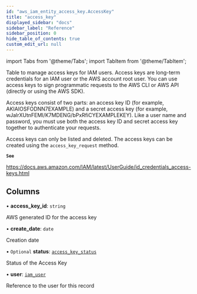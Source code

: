 ```yaml
---
id: "aws_iam_entity_access_key.AccessKey"
title: "access_key"
displayed_sidebar: "docs"
sidebar_label: "Reference"
sidebar_position: 0
hide_table_of_contents: true
custom_edit_url: null
---
```


import Tabs from '@theme/Tabs';
import TabItem from '@theme/TabItem';

Table to manage access keys for IAM users. Access keys are long-term credentials for an IAM user or the AWS account root user.
You can use access keys to sign programmatic requests to the AWS CLI or AWS API (directly or using the AWS SDK).

Access keys consist of two parts: an access key ID (for example, AKIAIOSFODNN7EXAMPLE) and a secret access key (for example, wJalrXUtnFEMI/K7MDENG/bPxRfiCYEXAMPLEKEY).
Like a user name and password, you must use both the access key ID and secret access key together to authenticate your requests.

Access keys can only be listed and deleted. The access keys can be created using the `access_key_request` method.

**`See`**

https://docs.aws.amazon.com/IAM/latest/UserGuide/id_credentials_access-keys.html

## Columns

• **access\_key\_id**: `string`

AWS generated ID for the access key

• **create\_date**: `date`

Creation date

• `Optional` **status**: [`access_key_status`](../enums/aws_iam_entity_access_key.accessKeyStatusEnum.md)

Status of the Access Key

• **user**: [`iam_user`](aws_iam_entity_user.IamUser.md)

Reference to the user for this record
